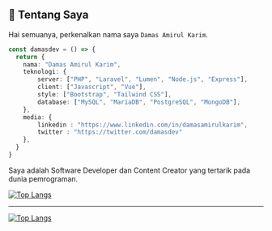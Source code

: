 ## 👋 Tentang Saya

Hai semuanya, perkenalkan nama saya `Damas Amirul Karim`.

```ts
const damasdev = () => {
  return {
    nama: "Damas Amirul Karim",
    teknologi: {
        server: ["PHP", "Laravel", "Lumen", "Node.js", "Express"],
        client: ["Javascript", "Vue"],
        style: ["Bootstrap", "Tailwind CSS"],
        database: ["MySQL", "MariaDB", "PostgreSQL", "MongoDB"],
    },
    media: {
        linkedin : "https://www.linkedin.com/in/damasamirulkarim",
        twitter : "https://twitter.com/damasdev"
    },
  }
}
```

Saya adalah Software Developer dan Content Creator yang tertarik pada dunia pemrograman.

[![Top Langs](https://github-readme-stats.vercel.app/api?username=damasdev&show_icons=true&theme=nightowl&locale=en)](https://github.com/damasdev)

---

[![Top Langs](https://github-readme-stats.vercel.app/api/top-langs/?username=damasdev&show_icons=true&locale=en&layout=compact&theme=nightowl)](https://github.com/damasdev)
